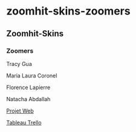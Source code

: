# zoomhit-skins-zoomers
## Zoomhit-Skins
### Zoomers

 Tracy Gua
 
 Maria Laura Coronel
 
 Florence Lapierre
 
 Natacha Abdallah
 
 
[Projet Web](https://smnarnold.com/projets/obnl)

[Tableau Trello](https://trello.com/b/gIGfD1e6/zoomhit-skins-zoomers)





